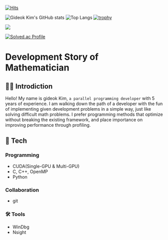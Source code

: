 [![Hits](https://hits.seeyoufarm.com/api/count/incr/badge.svg?url=https%3A%2F%2Fgithub.com%2FGiDeokKim&count_bg=%2379C83D&title_bg=%23555555&icon=&icon_color=%23E7E7E7&title=hits&edge_flat=false)](https://hits.seeyoufarm.com)

![Gideok Kim's GitHub stats](https://github-readme-stats.vercel.app/api?username=gideokKim&show_icons=true&theme=radical)
![Top Langs](https://github-readme-stats.vercel.app/api/top-langs/?username=gideokKim&layout=compact&theme=radical)
[![trophy](https://github-profile-trophy.vercel.app/?username=gideokKim&theme=radical&row=2&column=5)](https://github.com/ryo-ma/github-profile-trophy)

<a href="https://opgc.me/#/users/gideokKim" target="_blank"><img src="https://prd-opgc-api.opgc.me/githubs/users/gideokKim/tag/?theme=radical" /></a>

[![Solved.ac Profile](http://mazassumnida.wtf/api/v2/generate_badge?boj=potatooftaebaek)](https://solved.ac/potatooftaebaek)

# Development Story of Mathematician

## 👨‍💻 Introdiction

Hello! My name is gideok Kim, `a parallel programming developer` with 5 years of experience.
I am walking down the path of a developer with the fun of implementing given development problems in a simple way, just like solving difficult math problems.
I prefer programming methods that optimize without breaking the existing framework, and place importance on improving performance through profiling.

## 📖 Tech

### Programming
- CUDA(Single-GPU & Multi-GPU)
- C, C++, OpenMP
- Python

### Collaboration

- git

### 🛠️ Tools

- WinDbg
- Nsight
